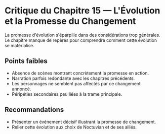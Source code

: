 # Critique du Chapitre 15 — L'Évolution et la Promesse du Changement

La promesse d'évolution s'éparpille dans des considérations trop générales. Le chapitre manque de repères pour comprendre comment cette évolution se matérialise.

## Points faibles
- Absence de scènes montrant concrètement la promesse en action.
- Narration parfois redondante avec les chapitres précédents.
- Les personnages ne semblent pas affectés par ce changement annoncé.
- Péripéties secondaires peu liées à la trame principale.

## Recommandations
- Présenter un événement décisif illustrant la promesse de changement.
- Relier cette évolution aux choix de Noctuvian et de ses alliés.
